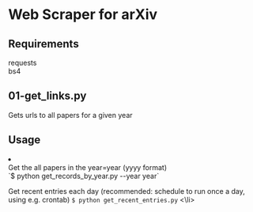 # Web Scraper for arXiv

## Requirements  
requests  
bs4  


## 01-get_links.py 
Gets urls to all papers for a given year



## Usage 
<li>
<br>Get the all papers in the year=year (yyyy format)<br />
`$ python get_records_by_year.py --year year`

Get recent entries each day (recommended: schedule to run once a day, using e.g. crontab)
`$ python get_recent_entries.py`
<\li>
